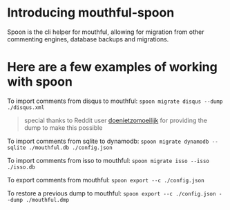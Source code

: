 # Introducing mouthful-spoon

Spoon is the cli helper for mouthful, allowing for migration from other commenting engines, database backups and migrations.

# Here are a few examples of working with spoon

To import comments from disqus to mouthful:
`spoon migrate disqus --dump ./disqus.xml`

> special thanks to Reddit user [doenietzomoeilijk](https://www.reddit.com/user/doenietzomoeilijk) for providing the dump to make this possible

To import comments from sqlite to dynamodb:
`spoon migrate dynamodb --sqlite ./mouthful.db ./config.json`

To import comments from isso to mouthful:
`spoon migrate isso --isso ./isso.db`

To export comments from mouthful:
`spoon export --c ./config.json`

To restore a previous dump to mouthful:
`spoon export --c ./config.json --dump ./mouthful.dmp`
